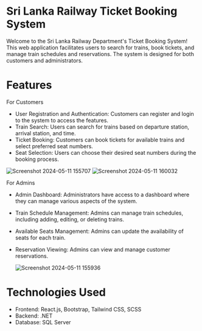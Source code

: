 # Sri Lanka Railway Ticket Booking System
Welcome to the Sri Lanka Railway Department's Ticket Booking System! This web application facilitates users to search for trains, book tickets, and manage train schedules and reservations. The system is designed for both customers and administrators.

# Features
For Customers
- User Registration and Authentication: Customers can register and login to the system to access the features.
- Train Search: Users can search for trains based on departure station, arrival station, and time.
- Ticket Booking: Customers can book tickets for available trains and select preferred seat numbers.
- Seat Selection: Users can choose their desired seat numbers during the booking process.
  
![Screenshot 2024-05-11 155707](https://github.com/Lakna-Premachandra/Train-Ticket-Booking-App/assets/136817118/bea33e0b-68b6-4061-8ade-633d6a0c1e89)
![Screenshot 2024-05-11 160032](https://github.com/Lakna-Premachandra/Train-Ticket-Booking-App/assets/136817118/f9747a14-ca51-4405-8844-84e7f05fadbe)

For Admins
- Admin Dashboard: Administrators have access to a dashboard where they can manage various aspects of the system.
- Train Schedule Management: Admins can manage train schedules, including adding, editing, or deleting trains.
- Available Seats Management: Admins can update the availability of seats for each train.
- Reservation Viewing: Admins can view and manage customer reservations.

  ![Screenshot 2024-05-11 155936](https://github.com/Lakna-Premachandra/Train-Ticket-Booking-App/assets/136817118/ef4918d2-730b-415b-9e27-bb1df5736081)

  
# Technologies Used
- Frontend: React.js, Bootstrap, Tailwind CSS, SCSS
- Backend: .NET
- Database: SQL Server
